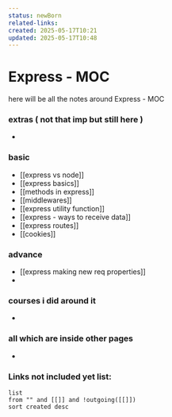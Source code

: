 ```yaml
---
status: newBorn
related-links: 
created: 2025-05-17T10:21
updated: 2025-05-17T10:48
---
```


# Express - MOC

here will be all the notes around Express - MOC


### extras ( not that imp but still here )

- 

### basic

- [[express vs node]]
- [[express basics]]
- [[methods in express]]
- [[middlewares]]
- [[express utility function]]
- [[express - ways to receive data]]
- [[express routes]]
- [[cookies]]


### advance

- [[express making new req properties]]
- 


### courses i did around it

- 


### all which are inside other pages

- 


### **Links not included yet list:**
```dataview
list
from "" and [[]] and !outgoing([[]])
sort created desc
```
